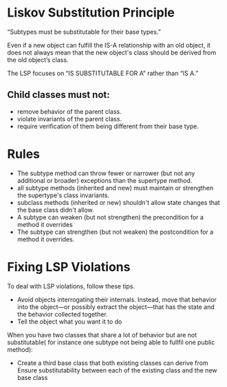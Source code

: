 # Liskov Substitution Principle
“Subtypes must be substitutable for their base types.”

Even if a new object can fulfill the IS-A relationship with an old object, it does not always mean that the new object's class should be derived from the old object’s class.

The LSP focuses on “IS SUBSTITUTABLE FOR A” rather than “IS A.”



## Child classes must not:

- remove behavior of the parent class.
- violate invariants of the parent class.
- require verification of them being different from their base type.

# Rules

- The subtype method can throw fewer or narrower (but not any additional or broader) exceptions than the supertype method.
- all subtype methods (inherited and new) must maintain or strengthen the supertype's class invariants.
- subclass methods (inherited or new) shouldn't allow state changes that the base class didn't allow.
-  A subtype can weaken (but not strengthen) the precondition for a method it overrides
-  The subtype can strengthen (but not weaken) the postcondition for a method it overrides.


# Fixing LSP Violations
To deal with LSP violations, follow these tips.

- Avoid objects interrogating their internals. Instead, move that behavior into the object—or possibly extract the object—that has the state and the behavior collected together.
-  Tell the object what you want it to do

When you have two classes that share a lot of behavior but are not substitutable( for instance one subtype not being able to fullfil one public method):

- Create a third base class that both existing classes can derive from
Ensure substitutability between each of the existing class and the new base class